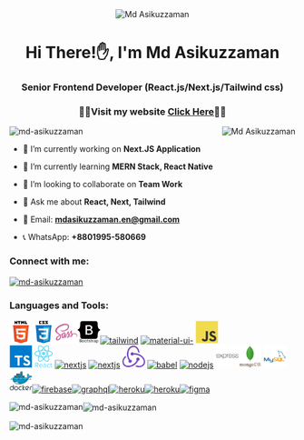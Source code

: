 

<div align="center">
 <img  height="200px" width="auto"  src="https://avatars.githubusercontent.com/u/84761191?s=400&u=6c62120d44b15442c1210b9f7ab8c2afe4f70865&v=4" alt="Md Asikuzzaman" />
</div>

<h1 align="center">Hi There!✋, I'm Md Asikuzzaman</h1>
<h3 align="center">Senior Frontend Developer (React.js/Next.js/Tailwind css)</h3>
<h3 align="center">🔗🌐Visit my website <a href="https://devasik.netlify.app" target="_blank">Click Here</a>🧑‍💻</h3>





<img align="right" height="350px" width="auto"  src="https://i.pinimg.com/originals/81/17/8b/81178b47a8598f0c81c4799f2cdd4057.gif" alt="Md Asikuzzaman" />

<p align="left"> <img src="https://komarev.com/ghpvc/?username=md-asikuzzaman&label=Profile%20views&color=0e75b6&style=flat" alt="md-asikuzzaman" /> </p>

- 💪 I’m currently working on **Next.JS Application**

- 📗 I’m currently learning **MERN Stack, React Native**

- 🤝 I’m looking to collaborate on **Team Work**

- 💬 Ask me about **React, Next, Tailwind**

- 📧 Email:  **mdasikuzzaman.en@gmail.com**

- 📞 WhatsApp:  **+8801995-580669**

<h3 align="left">Connect with me:</h3>
<p align="left">
<a href="https://linkedin.com/in/md-asikuzzaman" target="blank"><img align="center" src="https://raw.githubusercontent.com/rahuldkjain/github-profile-readme-generator/master/src/images/icons/Social/linked-in-alt.svg" alt="md-asikuzzaman" height="30" width="40" /></a>
</p>

<h3 align="left">Languages and Tools:</h3>
<p align="left"><a href="https://www.w3.org/html/" target="_blank" rel="noreferrer"><img src="https://raw.githubusercontent.com/devicons/devicon/master/icons/html5/html5-original-wordmark.svg" alt="html5" width="40" height="40"></a><a href="https://www.w3schools.com/css/" target="_blank" rel="noreferrer"><img src="https://raw.githubusercontent.com/devicons/devicon/master/icons/css3/css3-original-wordmark.svg" alt="css3" width="40" height="40"></a><a href="https://sass-lang.com" target="_blank" rel="noreferrer"><img src="https://raw.githubusercontent.com/devicons/devicon/master/icons/sass/sass-original.svg" alt="sass" width="40" height="40"></a><a href="https://getbootstrap.com" target="_blank" rel="noreferrer"><img src="https://raw.githubusercontent.com/devicons/devicon/master/icons/bootstrap/bootstrap-plain-wordmark.svg" alt="bootstrap" width="40" height="40"></a><a href="https://tailwindcss.com/" target="_blank" rel="noreferrer"><img src="https://www.vectorlogo.zone/logos/tailwindcss/tailwindcss-icon.svg" alt="tailwind" width="40" height="40"></a>&nbsp;<a href="https://www.mui.com/" target="_blank" rel="noreferrer"><img src="https://seeklogo.com/images/M/material-ui-logo-5BDCB9BA8F-seeklogo.com.png" alt="material-ui-" width="40" height="40"></a>&nbsp;<a href="https://developer.mozilla.org/en-US/docs/Web/JavaScript" target="_blank" rel="noreferrer"><img src="https://raw.githubusercontent.com/devicons/devicon/master/icons/javascript/javascript-original.svg" alt="javascript" width="40" height="40"></a>&nbsp;<a href="https://www.typescriptlang.org/" target="_blank" rel="noreferrer"><img src="https://raw.githubusercontent.com/devicons/devicon/master/icons/typescript/typescript-original.svg" alt="typescript" width="40" height="40"></a><a href="https://reactjs.org/" target="_blank" rel="noreferrer"><img src="https://raw.githubusercontent.com/devicons/devicon/master/icons/react/react-original-wordmark.svg" alt="react" width="40" height="40"></a><a href="https://nextjs.org/" target="_blank" rel="noreferrer"><img src="https://creazilla-store.fra1.digitaloceanspaces.com/icons/3244252/nextjs-icon-md.png" alt="nextjs" width="40" height="40"></a>&nbsp;<a href="https://nextjs.org/" target="_blank" rel="noreferrer"><img src="https://next-auth.js.org/img/logo/logo-sm.png" alt="nextjs" width="40" height="40"></a>&nbsp;<a href="https://redux.js.org" target="_blank" rel="noreferrer"><img src="https://raw.githubusercontent.com/devicons/devicon/master/icons/redux/redux-original.svg" alt="redux" width="40" height="40"></a>&nbsp;<a href="https://babeljs.io/" target="_blank" rel="noreferrer"><img src="https://www.vectorlogo.zone/logos/babeljs/babeljs-icon.svg" alt="babel" width="40" height="40"></a>&nbsp;<a href="https://nodejs.org" target="_blank" rel="noreferrer"><img src="https://pluralsight2.imgix.net/paths/images/nodejs-45adbe594d.png" alt="nodejs" width="40" height="40"></a>&nbsp;<a href="https://expressjs.com" target="_blank" rel="noreferrer"><img src="https://raw.githubusercontent.com/devicons/devicon/master/icons/express/express-original-wordmark.svg" alt="express" width="40" height="40"></a><a href="https://www.mongodb.com/" target="_blank" rel="noreferrer"><img src="https://raw.githubusercontent.com/devicons/devicon/master/icons/mongodb/mongodb-original-wordmark.svg" alt="mongodb" width="40" height="40"></a>&nbsp;<a href="https://www.mysql.com/" target="_blank" rel="noreferrer"><img src="https://raw.githubusercontent.com/devicons/devicon/master/icons/mysql/mysql-original-wordmark.svg" alt="mysql" width="40" height="40"></a>&nbsp;<a href="https://www.docker.com/" target="_blank" rel="noreferrer"><img src="https://raw.githubusercontent.com/devicons/devicon/master/icons/docker/docker-original-wordmark.svg" alt="docker" width="40" height="40"></a><a href="https://firebase.google.com/" target="_blank" rel="noreferrer"><img src="https://www.vectorlogo.zone/logos/firebase/firebase-icon.svg" alt="firebase" width="40" height="40"></a><a href="https://graphql.org" target="_blank" rel="noreferrer"><img src="https://www.vectorlogo.zone/logos/graphql/graphql-icon.svg" alt="graphql" width="40" height="40"></a><a href="vercel.com" target="_blank" rel="noreferrer"><img src="https://encrypted-tbn0.gstatic.com/images?q=tbn:ANd9GcT4VLMtAhCJbOfm32LLyqCrTh-X_JCObCL9bh62zIZxVJeEYMPP61g-U5pkQV_U3UXFnEI&usqp=CAU" alt="heroku" width="40" height="40"></a><a href="https://heroku.com" target="_blank" rel="noreferrer"><img src="https://www.vectorlogo.zone/logos/heroku/heroku-icon.svg" alt="heroku" width="40" height="40"></a><a href="https://www.figma.com/" target="_blank" rel="noreferrer"><img src="https://www.vectorlogo.zone/logos/figma/figma-icon.svg" alt="figma" width="40" height="40"></a></p>

<p><img style="margin-bottom: 10px !important" align="left" src="https://github-readme-stats.vercel.app/api/top-langs?username=md-asikuzzaman&show_icons=true&locale=en&layout=compact" alt="md-asikuzzaman" /></p>

<p><img align="center" src="https://github-readme-stats.vercel.app/api?username=md-asikuzzaman&show_icons=true&locale=en" alt="md-asikuzzaman" /></p>

<p><img align="center" src="https://github-readme-streak-stats.herokuapp.com/?user=md-asikuzzaman&" alt="md-asikuzzaman" /></p>
